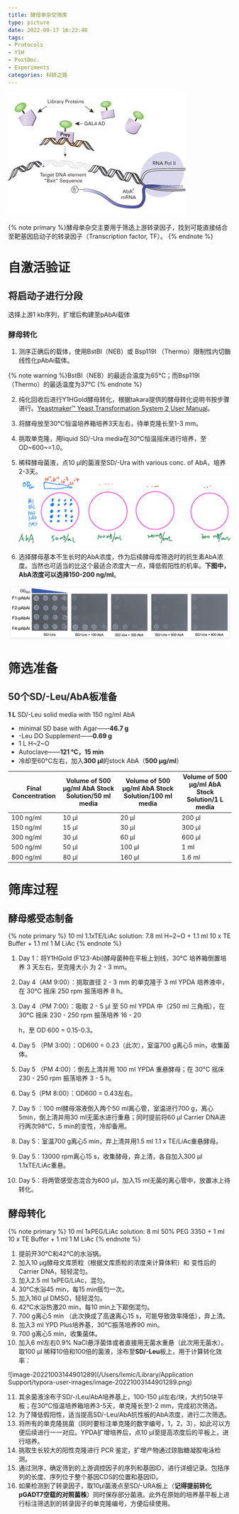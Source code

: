 ```yaml
---
title: 酵母单杂交筛库
type: picture
date: 2022-09-17 16:23:40
tags:
- Protocols
- Y1H
- PostDoc.
- Experiments
categories: 科研之路
---
```


<meta name="referrer" content="no-referrer" />

![酵母单杂技原理 from takara](https://raw.githubusercontent.com/Lxmic/Picture-bed/master/uPic/2022-09-18-JxSjsw.jpg)

{% note primary %}酵母单杂交主要用于筛选上游转录因子，找到可能直接结合至靶基因启动子的转录因子（Transcription factor, TF）。 {% endnote %}

<!--more-->

# 自激活验证

## 将启动子进行分段

选择上游1 kb序列，扩增后构建至pAbAi载体

### 酵母转化

1. 测序正确后的载体，使用BstBI（NEB）或 Bsp119I （Thermo）限制性内切酶线性化pAbAi载体。

{% note warning %}BstBI（NEB）的最适合温度为65°C；而Bsp119I（Thermo）的最适温度为37°C {% endnote %}

2. 纯化回收后进行Y1HGold酵母转化，根据takara提供的酵母转化说明书按步骤进行。[Yeastmaker™ Yeast Transformation System 2 User Manual](https://www.takarabio.com/documents/User%20Manual/PT1172/PT1172-1.pdf)。
3. 将酵母放至30°C恒温培养箱培养3天左右，待单克隆长至1-3 mm。
4. 挑取单克隆，用liquid SD/-Ura media在30°C恒温摇床进行培养，至OD~600~=1.0。
5. 稀释酵母菌液，点10 µl的菌液至SD/-Ura with various conc. of AbA，培养2-3天。 
![诱饵自激活验证示意图](https://raw.githubusercontent.com/Lxmic/Picture-bed/master/uPic/2022-09-23-cGBKHM.png)

6. 选择酵母基本不生长时的AbA浓度，作为后续酵母库筛选时的抗生素AbA浓度。当然也可适当的比这个最适合浓度大一点，降低假阳性的机率。**下图中，AbA浓度可以选择150-200 ng/ml**。

![pAbAi自激活筛选结果](https://raw.githubusercontent.com/Lxmic/Picture-bed/master/uPic/2022-09-23-zJOwq3.png)



# 筛选准备

## 50个SD/-Leu/AbA板准备

**1 L** SD/-Leu solid media with 150 ng/ml AbA

- minimal SD base with Agar——**46.7 g**
- -Leu DO Supplement——**0.69 g**
- 1 L H~2~O
- Autoclave——**121 °C，15 min**
- 冷却至60°C左右，加入**300 µl**的stock AbA（**500 µg/ml**）

| Final Concentration | Volume of 500 µg/ml AbA Stock Solution/50 ml media | Volume of 500 µg/ml AbA Stock Solution/100 ml media | Volume of 500 µg/ml AbA Stock Solution/1 L media |
| ------------------- | -------------------------------------------------- | --------------------------------------------------- | ------------------------------------------------ |
| 100 ng/ml           | 10 µl                                              | 20 µl                                               | 200 µl                                           |
| 150 ng/ml           | 15 µl                                              | 30 µl                                               | 300 µl                                           |
| 300 ng/ml           | 30 µl                                              | 60 µl                                               | 600 µl                                           |
| 500 ng/ml           | 50 µl                                              | 100 µl                                              | 1 ml                                             |
| 800 ng/ml           | 80 µl                                              | 160 µl                                              | 1.6 ml                                           |



# 筛库过程

## 酵母感受态制备

{% note primary %} 10 ml 1.1xTE/LiAc solution: 7.8 ml H~2~O + 1.1 ml 10 x TE Buffer + 1.1 ml 1 M LiAc {% endnote %}

1. Day 1：将Y1HGold (F123-Abi)酵母菌种在平板上划线，30°C 培养箱倒置培养 3 天左右，至克隆大小 为 2 - 3 mm。

2. Day 4（AM 9:00）：挑取直径 2 - 3 mm 的单克隆于 3 ml YPDA 培养液中，在 30°C 摇床 250 rpm 振荡培养 8 h。

3. Day 4（PM 7:00）：吸取 2 - 5 μl 至 50 ml YPDA 中（250 ml 三角瓶），在 30°C 摇床 230 - 250 rpm 振荡培养 16 - 20

   h，至 OD 600 = 0.15-0.3。

4. Day 5 （PM 3:00）：OD600 = 0.23（此次），室温700 g离心5 min，收集菌体。

5. Day 5 （PM 4:00）：倒去上清并用 100 ml YPDA 重悬酵母；在 30°C 摇床 230 - 250 rpm 振荡培养 3 - 5 h。

6. Day 5（PM 8:00）：OD600 = 0.43左右。

7. Day 5 ：100 ml酵母溶液倒入两个50 ml离心管，室温进行700 g，离心5min，倒上清并用30 ml无菌水进行重悬；同时提前将60 µl Carrier DNA进行两次98°C，5 min的变性，冷却备用。

8. Day 5：室温700 g离心5 min，弃上清并用1.5 ml 1.1 x TE/LiAc重悬酵母。

9. Day 5：13000 rpm离心15 s，收集酵母，弃上清，各自加入300 µl 1.1xTE/LiAc重悬。

10. Day 5：将两管感受态混合为600 µl，加入15 ml无菌的离心管中，放置冰上待转化。

## 酵母转化

{% note primary %} 10 ml 1xPEG/LiAc solution: 8 ml 50% PEG 3350 + 1 ml 10 x TE Buffer + 1 ml 1 M LiAc {% endnote %}

1. 提前开30°C和42°C的水浴锅。
2. 加入10 µg酵母文库质粒（根据文库质粒的浓度来计算体积）和 变性后的Carrier DNA，轻轻混匀。
3. 加入2.5 ml 1xPEG/LiAc，混匀。
4. 30°C水浴45 min，每15 min摇匀一次。
5. 加入160 µl DMSO，轻轻混匀。
6. 42°C水浴热激20 min，每10 min上下颠倒混匀。
7. 700 g离心5 min （此次换成了高速离心15 s，可能导致效率降低），弃上清。
8. 加入3 ml YPD Plus培养基，30°C振荡培养90 min。
9. 700 g离心5 min，收集菌体。
10. 加入6 ml左右0.9% NaCl悬浮菌体或者直接用无菌水重悬（此次用无菌水）。取100 µl 稀释10倍和100倍的菌液，涂布至**SD/-Leu**板上，用于计算转化效率：

![image-20221003144901289](/Users/lxmic/Library/Application Support/typora-user-images/image-20221003144901289.png)

11. 其余菌液涂布于SD/-/Leu/AbA培养基上，100-150 µl左右/块，大约50块平板；在30°C恒温培养箱培养3-5天，单克隆长至1-2 mm，完成初次筛选。
12. 为了降低假阳性，适当提高SD/-Leu/AbA抗性板的AbA浓度，进行二次筛选。
13. 将所有的单克隆挑菌（同时要标注单克隆的数字编号，1，2，3），如此可以方便后续进行一一对应。YPDA扩增培养后，点10 µl至提高浓度后的平板上，进行培养。
14. 挑取生长较大的阳性克隆进行 PCR 鉴定，扩增产物通过琼脂糖凝胶电泳检测。
15. 通过测序，确定筛到的上游调控因子的序列和基因ID，进行详细记录。包括序列的长度、序列位于整个基因CDS的位置和基因ID。
16. 如果检测到了转录因子，取10µl菌液点至SD/-URA板上（**记得提前转化pGADT7空载的对照菌株**）同时保存部分菌液。此外在原始的培养基平板上进行标注筛选到的转录因子的单克隆编号，方便后续使用。
